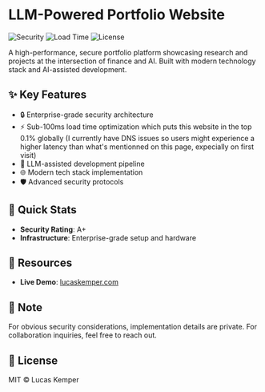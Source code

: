 # LLM-Powered Portfolio Website

![Security](https://img.shields.io/badge/Security-A+-darkgreen) ![Load Time](https://img.shields.io/badge/Load%20Time-<100ms-brightgreen) ![License](https://img.shields.io/badge/License-MIT-blue)

A high-performance, secure portfolio platform showcasing research and projects at the intersection of finance and AI. Built with modern technology stack and AI-assisted development.

## ✨ Key Features

- 🔒 Enterprise-grade security architecture
- ⚡ Sub-100ms load time optimization which puts this website in the top 0.1% globally (I currently have DNS issues so users might experience a higher latency than what's mentionned on this page, expecially on first visit)
- 🤖 LLM-assisted development pipeline
- 🌐 Modern tech stack implementation
- 🛡️ Advanced security protocols

## 🚀 Quick Stats
- **Security Rating**: A+
- **Infrastructure**: Enterprise-grade setup and hardware

## 🔗 Resources
- **Live Demo**: [lucaskemper.com](https://lucaskemper.com)

## 📝 Note

For obvious security considerations, implementation details are private. For collaboration inquiries, feel free to reach out. 

## 📜 License

MIT © Lucas Kemper
